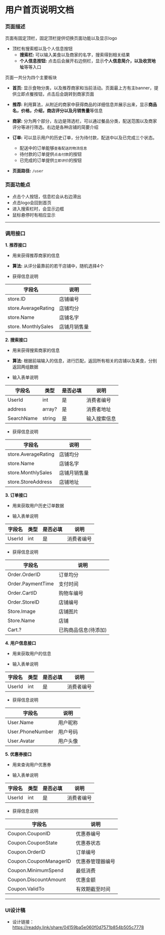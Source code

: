 # 用户首页说明文档

### 页面描述

页面有固定顶栏，固定顶栏提供切换页面功能以及显示logo
- 顶栏有搜索框以及个人信息按钮
    - **搜索栏:** 可以输入美食以及商家的名字，搜索得到相关结果
    - **个人信息按钮:** 点击后会展开右边侧栏，显示**个人信息简介，以及收货地址**等等入口

页面一共分为四个主要板块
- **首页:** 显示食物分类，以及推荐商家和当前活动。页面最上方有主banner，提供立即点餐按钮，点击后会跳转到商家页面
- **推荐:** 利用算法，从附近的商家中获得商品的详细信息并展示出来，显示**商品名，价格，介绍，商店评分以及月销售量**等信息
- **商家:** 分为两个部分，左边是筛选栏，可以通过餐品分类，配送范围以及商家评分等进行筛选。右边是各种店铺的简要介绍
- **订单:** 可以显示用户的历史订单，分为待付款，配送中以及已完成三个状态。
    - 配送中的订单能够`查看配送的物流信息`
    - 待付款的订单提供`点击付款`的按钮
    - 已完成的订单提供`立即评价`的按钮


- **页面路径:** `/user`

### 页面功能点

- 点击个人按钮，信息栏会从右边滑出
- 点击logo会回到首页
- 进入搜索栏时，会显示边框
- 鼠标悬停时有相应显示

---

### 调用接口

**1. 推荐接口**

- 用来获得推荐商家的信息

- **算法:** 从评分最靠前的若干店铺中，随机选择4个

- 获得信息说明

| 字段名   | 说明   |
| -------- | ----- |
| store.ID | 店铺编号 |
| store.AverageRating | 店铺均分 |
| store.Name | 店铺名字 |
| store. MonthlySales | 店铺月销售量 |

**2. 搜索接口**

- 用来获得搜索商家的信息

- **算法:** 根据前端输入的信息，进行匹配，返回所有相关的店铺以及美食，分别返回两组数据

- 输入表单说明

| 字段名   | 类型   | 是否必填 | 说明 |
| -------- | ------ | -------- | ----- |
| UserId | int | 是 | 消费者编号 |
| address | array? | 是 | 消费者地址 |
| SearchName | string | 是 | 输入搜索信息 |

- 获得信息说明

| 字段名   | 说明   |
| -------- | ----- |
| store.AverageRating | 店铺均分 |
| store.Name | 店铺名字 |
| store.MonthlySales | 店铺月销售量 |
| store.StoreAddress | 店铺地址 |

**3. 订单接口**

- 用来获取用户历史订单数据

- 输入表单说明

| 字段名   | 类型   | 是否必填 | 说明 |
| -------- | ------ | -------- | ----- |
| UserId | int | 是 | 消费者编号 |


- 获得信息说明

| 字段名   | 说明   |
| -------- | ----- |
| Order.OrderID | 订单均分 |
| Order.PaymentTime | 支付时间 |
| Order.CartID | 购物车编号 |
| Order.StoreID | 店铺编号 |
| Store.Image | 店铺图片 |
| Store.Name | 店铺 |
| Cart.? | 已购商品信息(待添加) |


**4. 用户信息接口**

- 用来获取用户的信息

- 输入表单说明

| 字段名   | 类型   | 是否必填 | 说明 |
| -------- | ------ | -------- | ----- |
| UserId | int | 是 | 消费者编号 |

- 获得信息说明

| 字段名   | 说明   |
| -------- | ----- |
| User.Name | 用户昵称 |
| User.PhoneNumber | 用户号码 |
| User.Avatar | 用户头像 |

**5. 优惠券接口**

- 用来查询用户优惠券

- 输入表单说明

| 字段名   | 类型   | 是否必填 | 说明 |
| -------- | ------ | -------- | ----- |
| UserId | int | 是 | 消费者编号 |

- 获得信息说明

| 字段名   | 说明   |
| -------- | ----- |
| Coupon.CouponID | 优惠券编号 |
| Coupon.CouponState | 优惠券状态 |
| Coupon.OrderID | 订单编号 |
| Coupon.CouponManagerID | 优惠券管理器编号 |
| Coupon.MinimumSpend | 最低消费 |
| Coupon.DiscountAmount | 优惠金额 |
| Coupon.ValidTo | 有效期截至时间 |

---

### UI设计稿
- 设计链接：https://readdy.link/share/04159ba5e060f0d7571b854b505c7778